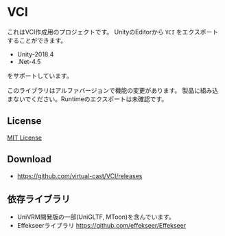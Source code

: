 # VCI

これはVCI作成用のプロジェクトです。
UnityのEditorから `VCI` をエクスポートすることができます。

* Unity-2018.4
* .Net-4.5

をサポートしています。

このライブラリはアルファバージョンで機能の変更があります。
製品に組み込まないでください。Runtimeのエクスポートは未確認です。

## License

[MIT License](./LICENSE.txt)

## Download

* https://github.com/virtual-cast/VCI/releases

## 依存ライブラリ

* UniVRM開発版の一部(UniGLTF, MToon)を含んでいます。
* Effekseerライブラリ https://github.com/effekseer/Effekseer

